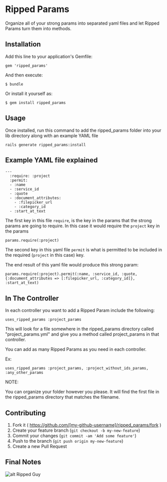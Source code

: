 # Ripped Params

Organize all of your strong params into separated yaml files and let Ripped Params turn them into methods.

## Installation

Add this line to your application's Gemfile:

    gem 'ripped_params'

And then execute:

    $ bundle

Or install it yourself as:

    $ gem install ripped_params

## Usage

Once installed, run this command to add the ripped_params folder into your lib directory along with an example YAML file

```
rails generate ripped_params:install
```

## Example YAML file explained

```
---
  :require: :project
  :permit:
  - :name
  - :service_id
  - :quote
  - :document_attributes:
    - :filepicker_url
    - :category_id
  - :start_at_text
```

The first key in this file `require`, is the key in the params that the strong params are going to require. In this case it would require the `project` key in the params

`params.require(:project)`

The second key in this yaml file `permit` is what is permitted to be included in the required (`project` in this case) key.

The end result of this yaml file would produce this strong param:

```
params.require(:project).permit(:name, :service_id, :quote, {:document_attributes => [:filepicker_url, :category_id]}, :start_at_text)
```

## In The Controller

In each controller you want to add a Ripped Param include the following:

`uses_ripped_params :project_params`

This will look for a file somewhere in the ripped_params directory called "project_params.yml" and give you a method called project_params in that controller.

You can add as many Ripped Params as you need in each controller.

Ex:

`uses_ripped_params :project_params, :project_without_ids_params, :any_other_params`

NOTE:

You can organize your folder however you please. It will find the first file in the ripped_params directory that matches the filename.

## Contributing

1. Fork it ( https://github.com/[my-github-username]/ripped_params/fork )
2. Create your feature branch (`git checkout -b my-new-feature`)
3. Commit your changes (`git commit -am 'Add some feature'`)
4. Push to the branch (`git push origin my-new-feature`)
5. Create a new Pull Request

## Final Notes

![alt Ripped Guy](http://25.media.tumblr.com/tumblr_kvqpt2p9xd1qzo45to1_400.gif)
